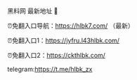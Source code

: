 黑料网 最新地址 👋

⏰免翻入口导航：https://hlbk7.com/ （最新）

⏰免翻入口1：https://jyfru.l43hlbk.com/

⏰免翻入口2：https://ckthlbk.com/

telegram:https://t.me/hlbk_zx
